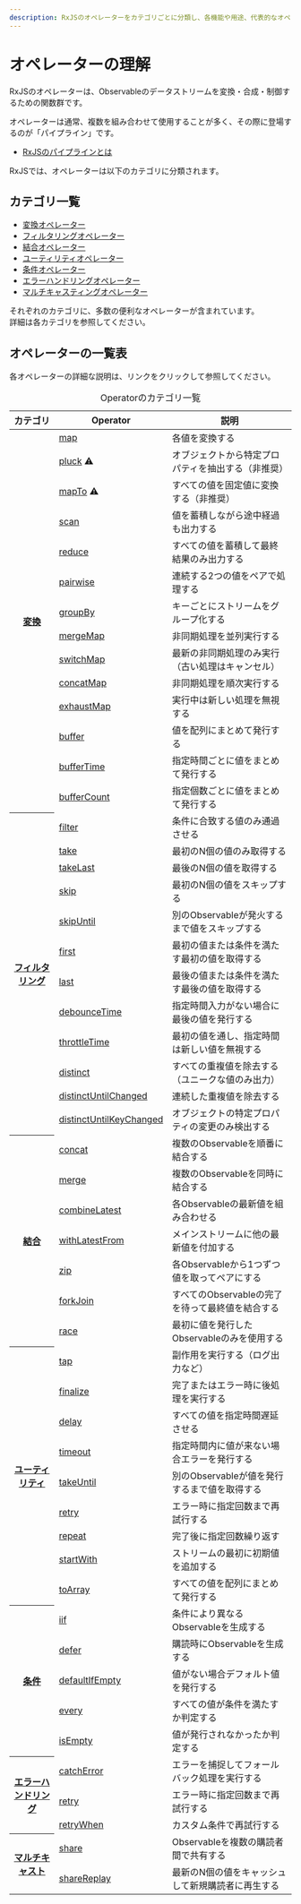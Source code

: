 ```yaml
---
description: RxJSのオペレーターをカテゴリごとに分類し、各機能や用途、代表的なオペレーターを網羅的に一覧形式で紹介します。
---
```


# オペレーターの理解

RxJSのオペレーターは、Observableのデータストリームを変換・合成・制御するための関数群です。

オペレーターは通常、複数を組み合わせて使用することが多く、その際に登場するのが「パイプライン」です。
- [RxJSのパイプラインとは](./pipeline.md)

RxJSでは、オペレーターは以下のカテゴリに分類されます。


## カテゴリ一覧

- [変換オペレーター](./transformation/)
- [フィルタリングオペレーター](./filtering/)
- [結合オペレーター](./combination/)
- [ユーティリティオペレーター](./utility/)
- [条件オペレーター](./conditional/)
- [エラーハンドリングオペレーター](../error-handling/strategies)
- [マルチキャスティングオペレーター](./multicasting/)

それぞれのカテゴリに、多数の便利なオペレーターが含まれています。  
詳細は各カテゴリを参照してください。


## オペレーターの一覧表

各オペレーターの詳細な説明は、リンクをクリックして参照してください。

<table style="overflow: visible;">
  <caption>
   Operatorのカテゴリ一覧
  </caption>
  <thead>
    <tr>
      <th scope="col">カテゴリ</th>
      <th scope="col">Operator</th>
      <th scope="col">説明</th>
    </tr>
  </thead>
  <tbody>
    <!-- 変換オペレーター -->
    <tr>
      <th scope="row" rowspan="14"><a href="./transformation/">変換</a></th>
      <td><a href="./transformation/map.html">map</a></td>
      <td>各値を変換する</td>
    </tr>
    <tr>
      <td><a href="./transformation/pluck.html">pluck</a> ⚠️</td>
      <td>オブジェクトから特定プロパティを抽出する（非推奨）</td>
    </tr>
    <tr>
      <td><a href="./transformation/mapTo.html">mapTo</a> ⚠️</td>
      <td>すべての値を固定値に変換する（非推奨）</td>
    </tr>
    <tr>
      <td><a href="./transformation/scan.html">scan</a></td>
      <td>値を蓄積しながら途中経過も出力する</td>
    </tr>
    <tr>
      <td><a href="./transformation/reduce.html">reduce</a></td>
      <td>すべての値を蓄積して最終結果のみ出力する</td>
    </tr>
    <tr>
      <td><a href="./transformation/pairwise.html">pairwise</a></td>
      <td>連続する2つの値をペアで処理する</td>
    </tr>
    <tr>
      <td><a href="./transformation/groupBy.html">groupBy</a></td>
      <td>キーごとにストリームをグループ化する</td>
    </tr>
    <tr>
      <td><a href="./transformation/mergeMap.html">mergeMap</a></td>
      <td>非同期処理を並列実行する</td>
    </tr>
    <tr>
      <td><a href="./transformation/switchMap.html">switchMap</a></td>
      <td>最新の非同期処理のみ実行（古い処理はキャンセル）</td>
    </tr>
    <tr>
      <td><a href="./transformation/concatMap.html">concatMap</a></td>
      <td>非同期処理を順次実行する</td>
    </tr>
    <tr>
      <td><a href="./transformation/exhaustMap.html">exhaustMap</a></td>
      <td>実行中は新しい処理を無視する</td>
    </tr>
    <tr>
      <td><a href="./transformation/buffer.html">buffer</a></td>
      <td>値を配列にまとめて発行する</td>
    </tr>
    <tr>
      <td><a href="./transformation/bufferTime.html">bufferTime</a></td>
      <td>指定時間ごとに値をまとめて発行する</td>
    </tr>
    <tr>
      <td><a href="./transformation/bufferCount.html">bufferCount</a></td>
      <td>指定個数ごとに値をまとめて発行する</td>
    </tr>
    <!-- フィルタリングオペレーター -->
    <tr>
      <th scope="row" rowspan="12"><a href="./filtering/">フィルタリング</a></th>
      <td><a href="./filtering/filter.html">filter</a></td>
      <td>条件に合致する値のみ通過させる</td>
    </tr>
    <tr>
      <td><a href="./filtering/take.html">take</a></td>
      <td>最初のN個の値のみ取得する</td>
    </tr>
    <tr>
      <td><a href="./filtering/takeLast.html">takeLast</a></td>
      <td>最後のN個の値を取得する</td>
    </tr>
    <tr>
      <td><a href="./filtering/skip.html">skip</a></td>
      <td>最初のN個の値をスキップする</td>
    </tr>
    <tr>
      <td><a href="./filtering/skipUntil.html">skipUntil</a></td>
      <td>別のObservableが発火するまで値をスキップする</td>
    </tr>
    <tr>
      <td><a href="./filtering/first.html">first</a></td>
      <td>最初の値または条件を満たす最初の値を取得する</td>
    </tr>
    <tr>
      <td><a href="./filtering/last.html">last</a></td>
      <td>最後の値または条件を満たす最後の値を取得する</td>
    </tr>
    <tr>
      <td><a href="./filtering/debounceTime.html">debounceTime</a></td>
      <td>指定時間入力がない場合に最後の値を発行する</td>
    </tr>
    <tr>
      <td><a href="./filtering/throttleTime.html">throttleTime</a></td>
      <td>最初の値を通し、指定時間は新しい値を無視する</td>
    </tr>
    <tr>
      <td><a href="./filtering/distinct.html">distinct</a></td>
      <td>すべての重複値を除去する（ユニークな値のみ出力）</td>
    </tr>
    <tr>
      <td><a href="./filtering/distinctUntilChanged.html">distinctUntilChanged</a></td>
      <td>連続した重複値を除去する</td>
    </tr>
    <tr>
      <td><a href="./filtering/distinctUntilKeyChanged.html">distinctUntilKeyChanged</a></td>
      <td>オブジェクトの特定プロパティの変更のみ検出する</td>
    </tr>
    <!-- 結合オペレーター -->
    <tr>
      <th scope="row" rowspan="7"><a href="./combination/">結合</a></th>
      <td><a href="./combination/concat.html">concat</a></td>
      <td>複数のObservableを順番に結合する</td>
    </tr>
    <tr>
      <td><a href="./combination/merge.html">merge</a></td>
      <td>複数のObservableを同時に結合する</td>
    </tr>
    <tr>
      <td><a href="./combination/combineLatest.html">combineLatest</a></td>
      <td>各Observableの最新値を組み合わせる</td>
    </tr>
    <tr>
      <td><a href="./combination/withLatestFrom.html">withLatestFrom</a></td>
      <td>メインストリームに他の最新値を付加する</td>
    </tr>
    <tr>
      <td><a href="./combination/zip.html">zip</a></td>
      <td>各Observableから1つずつ値を取ってペアにする</td>
    </tr>
    <tr>
      <td><a href="./combination/forkJoin.html">forkJoin</a></td>
      <td>すべてのObservableの完了を待って最終値を結合する</td>
    </tr>
    <tr>
      <td><a href="./combination/race.html">race</a></td>
      <td>最初に値を発行したObservableのみを使用する</td>
    </tr>
    <!-- ユーティリティオペレーター -->
    <tr>
      <th scope="row" rowspan="9"><a href="./utility/">ユーティリティ</a></th>
      <td><a href="./utility/tap.html">tap</a></td>
      <td>副作用を実行する（ログ出力など）</td>
    </tr>
    <tr>
      <td><a href="./utility/finalize.html">finalize</a></td>
      <td>完了またはエラー時に後処理を実行する</td>
    </tr>
    <tr>
      <td><a href="./utility/delay.html">delay</a></td>
      <td>すべての値を指定時間遅延させる</td>
    </tr>
    <tr>
      <td><a href="./utility/timeout.html">timeout</a></td>
      <td>指定時間内に値が来ない場合エラーを発行する</td>
    </tr>
    <tr>
      <td><a href="./utility/takeUntil.html">takeUntil</a></td>
      <td>別のObservableが値を発行するまで値を取得する</td>
    </tr>
    <tr>
      <td><a href="./utility/retry.html">retry</a></td>
      <td>エラー時に指定回数まで再試行する</td>
    </tr>
    <tr>
      <td><a href="./utility/repeat.html">repeat</a></td>
      <td>完了後に指定回数繰り返す</td>
    </tr>
    <tr>
      <td><a href="./utility/startWith.html">startWith</a></td>
      <td>ストリームの最初に初期値を追加する</td>
    </tr>
    <tr>
      <td><a href="./utility/toArray.html">toArray</a></td>
      <td>すべての値を配列にまとめて発行する</td>
    </tr>
    <!-- 条件オペレーター -->
    <tr>
      <th scope="row" rowspan="5"><a href="./conditional/">条件</a></th>
      <td><a href="./conditional/iif.html">iif</a></td>
      <td>条件により異なるObservableを生成する</td>
    </tr>
    <tr>
      <td><a href="./conditional/defer.html">defer</a></td>
      <td>購読時にObservableを生成する</td>
    </tr>
    <tr>
      <td><a href="./conditional/defaultIfEmpty.html">defaultIfEmpty</a></td>
      <td>値がない場合デフォルト値を発行する</td>
    </tr>
    <tr>
      <td><a href="./conditional/every.html">every</a></td>
      <td>すべての値が条件を満たすか判定する</td>
    </tr>
    <tr>
      <td><a href="./conditional/isEmpty.html">isEmpty</a></td>
      <td>値が発行されなかったか判定する</td>
    </tr>
    <!-- エラーハンドリング -->
    <tr>
      <th scope="row" rowspan="3"><a href="../error-handling/strategies.html">エラーハンドリング</a></th>
      <td><a href="../error-handling/retry-catch.html">catchError</a></td>
      <td>エラーを捕捉してフォールバック処理を実行する</td>
    </tr>
    <tr>
      <td><a href="../error-handling/retry-catch.html">retry</a></td>
      <td>エラー時に指定回数まで再試行する</td>
    </tr>
    <tr>
      <td><a href="../error-handling/retry-catch.html">retryWhen</a></td>
      <td>カスタム条件で再試行する</td>
    </tr>
    <!-- マルチキャスト -->
    <tr>
      <th scope="row" rowspan="2"><a href="./multicasting/">マルチキャスト</a></th>
      <td><a href="./multicasting/share.html">share</a></td>
      <td>Observableを複数の購読者間で共有する</td>
    </tr>
    <tr>
      <td><a href="./multicasting/shareReplay.html">shareReplay</a></td>
      <td>最新のN個の値をキャッシュして新規購読者に再生する</td>
    </tr>
  </tbody>
</table>
